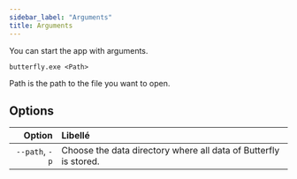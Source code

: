 ```yaml
---
sidebar_label: "Arguments"
title: Arguments
---
```


You can start the app with arguments.

`butterfly.exe <Path>`

Path is the path to the file you want to open.

## Options

|         Option | Libellé                                                          |
| --------------:|:---------------------------------------------------------------- |
| `--path`, `-p` | Choose the data directory where all data of Butterfly is stored. |
